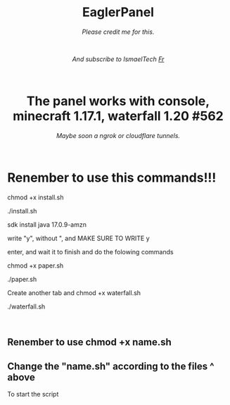 <h1 align="center">EaglerPanel</h1>
<p align="center"><i>Please credit me for this.</i></p>
<br>
<p align="center"><i>And subscribe to IsmaelTech <a href="https://www.youtube.com/channel/UCwSd8pbURlMBAIxqq8EaELw?sub_confirmation=1">Fr</a></i></p>
<br>
<h1 align="center">The panel works with console, minecraft 1.17.1, waterfall 1.20 #562</h1>
<p align="center"><i>Maybe soon a ngrok or cloudflare tunnels.</i></p>
<br>
<h1> Renember to use this commands!!! </h1>
<p>chmod +x install.sh</p>
<p>./install.sh</p>
<p>sdk install java 17.0.9-amzn</p>
<p>write "y", without ", and MAKE SURE TO WRITE y</p>
<p>enter, and wait it to finish and do the folowing commands</p>
<p>chmod +x paper.sh</p>
<p>./paper.sh</p>
<p>Create another tab and chmod +x waterfall.sh</p>
<p>./waterfall.sh</p>
<br>
<h2> Renember to use chmod +x name.sh </h2>
<h2> Change the "name.sh" according to the files ^ above </h2>
<p>To start the script</p>
